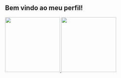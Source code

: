 ## Bem vindo ao meu perfil! 
 <div>
  <a href="https://github.com/pedroEifler">
  <img height="180em" src="https://github-readme-stats.vercel.app/api?username=pedroEifler&show_icons=true&theme=dracula&include_all_commits=true&count_private=true"/>
  <img height="180em" src="https://github-readme-stats.vercel.app/api/top-langs/?username=pedroEifler&layout=compact&langs_count=7&theme=dracula"/>
</div>
